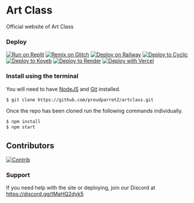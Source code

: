 # Art Class
Official website of Art Class

### Deploy
[![Run on Replit](https://binbashbanana.github.io/deploy-buttons/buttons/remade/replit.svg)](https://replit.com/github/Domino1234B/Art-Class)
[![Remix on Glitch](https://binbashbanana.github.io/deploy-buttons/buttons/remade/glitch.svg)](https://glitch.com/edit/#!/import/github/Domino1234B/Art-Class)
[![Deploy on Railway](https://binbashbanana.github.io/deploy-buttons/buttons/remade/railway.svg)](https://railway.app/new/template?template=https://github.com/Domino1234B/Art-Class)
[![Deploy to Cyclic](https://binbashbanana.github.io/deploy-buttons/buttons/remade/cyclic.svg)](https://app.cyclic.sh/api/app/deploy/Domino1234B/Art-Class)
[![Deploy to Koyeb](https://binbashbanana.github.io/deploy-buttons/buttons/remade/koyeb.svg)](https://app.koyeb.com/deploy?type=git&repository=github.com/Domino1234B/Art-Class&branch=main&name=artclass)
[![Deploy to Render](https://binbashbanana.github.io/deploy-buttons/buttons/remade/render.svg)](https://render.com/deploy?repo=https://github.com/Domino1234B/Art-Class)
[![Deploy with Vercel](https://binbashbanana.github.io/deploy-buttons/buttons/remade/vercel.svg)](https://vercel.com/new/clone?repositoryurl=https://github.com/Domino1234B/Art-Class)

### Install using the terminal
You will need to have [NodeJS](https://nodejs.org) and [Git](https://git-scm.com/download) installed.
````bash
$ git clone https://github.com/proudparrot2/artclass.git
````
Once the repo has been cloned run the following commands individually.
````bash
$ npm install
$ npm start
````

## Contributors

[![Contrib](https://contrib.rocks/image?repo=proudparrot2/artclass#)](https://github.com/proudparrot2/artclass/graphs/contributors)

### Support
If you need help with the site or deploying, join our Discord at https://discord.gg/tMaHQ2dyk5
